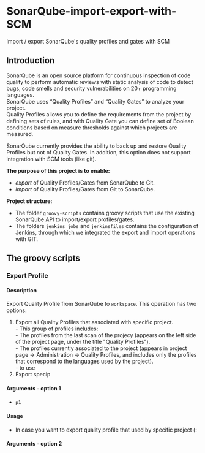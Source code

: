 # SonarQube-import-export-with-SCM
Import / export SonarQube's quality profiles and gates with SCM

## Introduction
SonarQube is an open source platform for continuous inspection of code quality to perform automatic reviews with static analysis of code to detect bugs, code smells and security vulnerabilities on 20+ programming languages.  
SonarQube uses “Quality Profiles” and “Quality Gates” to analyze your project.  
Quality Profiles allows you to define the requirements from the project by defining sets of rules, and with Quality Gate you can define set of Boolean conditions based on measure thresholds against which projects are measured.

SonarQube currently provides the ability to back up and restore Quality Profiles but not of Quality Gates. In addition, this option does not support integration with SCM tools (like git).

**The purpose of this project is to enable:**
- *export* of Quality Profiles/Gates from SonarQube to Git.
- *import* of Quality Profiles/Gates from Git to SonarQube.

**Project structure:**
- The folder `groovy-scripts` contains groovy scripts that use the existing SonarQube API to import/export profiles/gates.
- The folders `jenkins_jobs` and `jenkinsfiles` contains the configuration of Jenkins, through which we integrated the export and import operations with GIT.

## The groovy scripts

### Export Profile
#### Description
Export Quality Profile from SonarQube to `workspace`.
This operation has two options:
1. Export all Quality Profiles that associated with specific project.  
       - This group of profiles includes:  
       - The profiles from the last scan of the projecy (appears on the left side of the project page, under the title "Quality Profiles").  
       - The profiles currently associated to the project (appears in project page -> Administration -> Quality Profiles, and includes only the profiles that correspond to the languages used by the project).  
       -  to use  
2. Export specip
#### Arguments - option 1
- `p1`
#### Usage
- In case you want to export quality profile that used by specific project (:


#### Arguments - option 2


